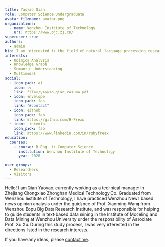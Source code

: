 ```yaml
---
title: Yaoyao Qian
role: Computer Science Undergraduate
avatar_filename: avatar.png
organizations:
  - name: Wenzhou Institute of Technology
    url: https://www.ojc.zj.cn/
superuser: true
authors:
  - admin
bio: I am interested in the field of natural language processing research.
interests:
  - Opinion Analysis
  - Knowledge Graph
  - Semantic Understanding
  - Multimodal
social:
  - icon_pack: ai
    icon: cv
    link: files/yaoyao_qian_resume.pdf
  - icon: envelope
    icon_pack: fas
    link: "#contact"
  - icon: github
    icon_pack: fab
    link: https://github.com/H-Freax
  - icon: linkedin
    icon_pack: fab
    link: https://www.linkedin.com/in/rubyfreax
education:
  courses:
    - course: B.Eng. in Computer Science
      institution: Wenzhou Institute of Technology
      year: 2020

user_groups:
  - Researchers
  - Visitors
---
```


Hello! I am Qian Yaoyao, currently working as a technical manager in Zhejiang Chongxiao Zhonghan Medical Technology Co. Graduated from Wenzhou Institute of Technology, I have practiced Wenzhou News based news opinion analysis under the guidance of Prof. Xianming Wang from Wenzhou Bopu Big Data Research Institute, and was responsible for helping to guide students in text-based data mining in the Institute of Modeling and Data Mining at Wenzhou University under the responsibility of Associate Prof. Xu Xu. During this study process, I was very interested in the directions listed in the research interests.

If you have any ideas, please [contact me](#contact).

